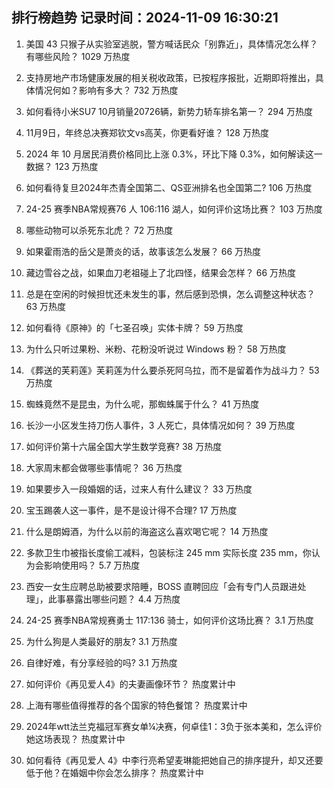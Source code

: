 
## 排行榜趋势 记录时间：2024-11-09 16:30:21
  
  1. 美国 43 只猴子从实验室逃脱，警方喊话民众「别靠近」，具体情况怎么样？有哪些风险？ 1029 万热度
    
  2. 支持房地产市场健康发展的相关税收政策，已按程序报批，近期即将推出，具体情况何如？影响有多大？ 732 万热度
    
  3. 如何看待小米SU7 10月销量20726辆，新势力轿车排名第一？ 294 万热度
    
  4. 11月9日，年终总决赛郑钦文vs高芙，你更看好谁？ 128 万热度
    
  5. 2024 年 10 月居民消费价格同比上涨 0.3%，环比下降 0.3%，如何解读这一数据？ 123 万热度
    
  6. 如何看待复旦2024年杰青全国第二、QS亚洲排名也全国第二? 106 万热度
    
  7. 24-25 赛季NBA常规赛76 人 106:116 湖人，如何评价这场比赛？ 103 万热度
    
  8. 哪些动物可以杀死东北虎？ 72 万热度
    
  9. 如果霍雨浩的岳父是萧炎的话，故事该怎么发展？ 66 万热度
    
  10. 藏边雪谷之战，如果血刀老祖碰上了北四怪，结果会怎样？ 66 万热度
    
  11. 总是在空闲的时候担忧还未发生的事，然后感到恐惧，怎么调整这种状态？ 63 万热度
    
  12. 如何看待《原神》的「七圣召唤」实体卡牌？ 59 万热度
    
  13. 为什么只听过果粉、米粉、花粉没听说过 Windows 粉？ 58 万热度
    
  14. 《葬送的芙莉莲》芙莉莲为什么要杀死阿乌拉，而不是留着作为战斗力？ 53 万热度
    
  15. 蜘蛛竟然不是昆虫，为什么呢，那蜘蛛属于什么？ 41 万热度
    
  16. 长沙一小区发生持刀伤人事件，3 人死亡，具体情况如何？ 39 万热度
    
  17. 如何评价第十六届全国大学生数学竞赛? 38 万热度
    
  18. 大家周末都会做哪些事情呢？ 36 万热度
    
  19. 如果要步入一段婚姻的话，过来人有什么建议？ 33 万热度
    
  20. 宝玉踢袭人这一事件，是不是设计得不合理? 17 万热度
    
  21. 什么是朗姆酒，为什么以前的海盗这么喜欢喝它呢？ 14 万热度
    
  22. 多款卫生巾被指长度偷工减料，包装标注 245 mm 实际长度 235 mm，你认为会影响使用吗？ 5.7 万热度
    
  23. 西安一女生应聘总助被要求陪睡，BOSS 直聘回应「会有专门人员跟进处理」，此事暴露出哪些问题？ 4.4 万热度
    
  24. 24-25 赛季NBA常规赛勇士 117:136 骑士，如何评价这场比赛？ 3.1 万热度
    
  25. 为什么狗是人类最好的朋友? 3.1 万热度
    
  26. 自律好难，有分享经验的吗? 3.1 万热度
    
  27. 如何评价《再见爱人4》的夫妻画像环节？ 热度累计中
    
  28. 上海有哪些值得推荐的各个国家的特色餐馆？ 热度累计中
    
  29. 2024年wtt法兰克福冠军赛女单¼决赛，何卓佳1：3负于张本美和，怎么评价她这场表现？ 热度累计中
    
  30. 如何看待《再见爱人 4》中李行亮希望麦琳能把她自己的排序提升，却又还要低于他？在婚姻中你会怎么排序？ 热度累计中
    